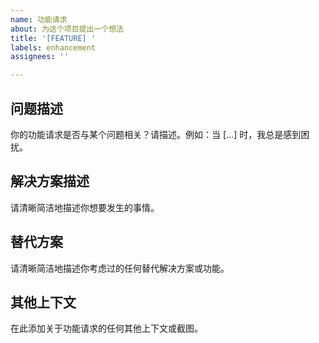 ```yaml
---
name: 功能请求
about: 为这个项目提出一个想法
title: '[FEATURE] '
labels: enhancement
assignees: ''

---
```


## 问题描述

你的功能请求是否与某个问题相关？请描述。例如：当 [...] 时，我总是感到困扰。

## 解决方案描述

请清晰简洁地描述你想要发生的事情。

## 替代方案

请清晰简洁地描述你考虑过的任何替代解决方案或功能。

## 其他上下文

在此添加关于功能请求的任何其他上下文或截图。
